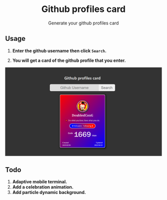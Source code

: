 <h1 align="center">Github profiles card</h1>
<p align="center">
Generate your github profiles card
</p>

## Usage

1. **Enter the github username then click `Search`.**

2. **You will get a card of the github profile that you enter.**

![](./images/intro.png)

## Todo

1. **Adaptive mobile terminal.**
2. **Add a celebration animation.**
3. **Add particle dynamic background.**
